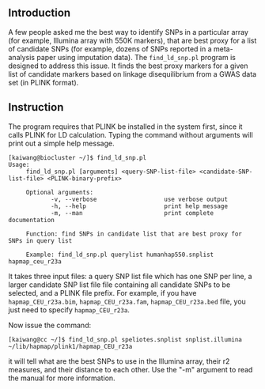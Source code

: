 ## Introduction

A few people asked me the best way to identify SNPs in a particular array (for example, Illumina array with 550K markers), that are best proxy for a list of candidate SNPs (for example, dozens of SNPs reported in a meta-analysis paper using imputation data). The `find_ld_snp.pl` program is designed to address this issue. It finds the best proxy markers for a given list of candidate markers based on linkage disequilibrium from a GWAS data set (in PLINK format).

## Instruction

The program requires that PLINK be installed in the system first, since it calls PLINK for LD calculation. Typing the command without arguments will print out a simple help message.

```
[kaiwang@biocluster ~/]$ find_ld_snp.pl 
Usage:
     find_ld_snp.pl [arguments] <query-SNP-list-file> <candidate-SNP-list-file> <PLINK-binary-prefix>

     Optional arguments:
            -v, --verbose                   use verbose output
            -h, --help                      print help message
            -m, --man                       print complete documentation
        
     Function: find SNPs in candidate list that are best proxy for SNPs in query list
 
     Example: find_ld_snp.pl querylist humanhap550.snplist hapmap_ceu_r23a
```

It takes three input files: a query SNP list file which has one SNP per line, a larger  candidate SNP list file file containing all candidate SNPs to be selected, and a PLINK file prefix. For example, if you have `hapmap_CEU_r23a.bim`, `hapmap_CEU_r23a.fam`, `hapmap_CEU_r23a.bed` file, you just need to specify `hapmap_CEU_r23a`.

Now issue the command:

```
[kaiwang@cc ~/]$ find_ld_snp.pl speliotes.snplist snplist.illumina ~/lib/hapmap/plink1/hapmap_CEU_r23a
```

it will tell what are the best SNPs to use in the Illumina array, their r2 measures, and their distance to each other. Use the "-m" argument to read the manual for more information.